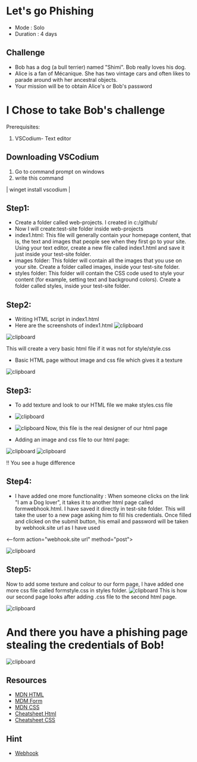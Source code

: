 # Let's go Phishing

- Mode : Solo
- Duration : 4 days


## Challenge

- Bob has a dog (a bull terrier) named "Shimi". Bob really loves his dog. 
- Alice is a fan of Mécanique. She has two vintage cars and often likes to parade around with her ancestral objects.
- Your mission will be to obtain Alice's or Bob's password

# I Chose to take Bob's challenge

Prerequisites:
1. VSCodium- Text editor 
 

## Downloading VSCodium
1. Go to command prompt on windows
2. write this command

| winget install vscodium   |  

## Step1:
* Create a folder called web-projects. I created in c:/github/
* Now I will create:test-site folder inside web-projects
* index1.html: This file will generally contain your homepage content, that is, the text and images that people see when they first go to your site. Using your text editor, create a new file called index1.html and save it just inside your test-site folder.
* images folder: This folder will contain all the images that you use on your site. Create a folder called images, inside your test-site folder.
* styles folder: This folder will contain the CSS code used to style your content (for example, setting text and background colors). Create a folder called styles, inside your test-site folder.

## Step2:
* Writing HTML script in index1.html
* Here are the screenshots of index1.html
 ![clipboard](https://i.imgur.com/UYsqQy9.png)

![clipboard](https://i.imgur.com/WRjjx1B.png)

This will create a very basic html file if it was not for style/style.css

* Basic HTML page without image and css file which gives it a texture

![clipboard](https://i.imgur.com/C2i1zV4.png)


## Step3:
* To add texture and look to our HTML file we make styles.css file
* ![clipboard](https://i.imgur.com/rImlzF7.png)
* ![clipboard](https://i.imgur.com/KHlCtGs.png)
 Now, this file is the real designer of our html page

* Adding an image and css file to our html page:

![clipboard](https://i.imgur.com/DcNV7rM.png)
![clipboard](https://i.imgur.com/ZFSKqf1.png)


!! You see a huge difference
## Step4:
* I have added one more functionality :
 When someone clicks on the link "I am a Dog lover", it takes it to another html page called formwebhook.html. I have saved it directly in test-site folder. This will take the user to a new page asking him to fill his credentials. Once filled and clicked on the submit button, his email and password will be taken by webhook.site url as I have used 
 
 <--form action="webhook.site url" method="post">
 
 ![clipboard](https://i.imgur.com/ht3rcQa.png)
 
 
## Step5:
Now to add some texture and colour to our form page, I have added one more css file called formstyle.css in styles folder.
![clipboard](https://i.imgur.com/mbmidJe.png)
 This is how our second page looks after adding .css file to the second html page.

![clipboard](https://i.imgur.com/mAFD0ts.png)


 # And there you have a phishing page stealing the credentials of Bob!
 
 ![clipboard](https://i.imgur.com/YXX6vl9.png)


## Resources

- [MDN HTML](https://developer.mozilla.org/en-US/docs/Learn/HTML)
- [MDM Form](https://developer.mozilla.org/en-US/docs/Web/HTML/Element/form)
- [MDN CSS](https://developer.mozilla.org/en-US/docs/Learn/CSS)
- [Cheatsheet Html](https://learnxinyminutes.com/docs/html/)
- [Cheatsheet CSS](https://learnxinyminutes.com/docs/css/)

## Hint
- [Webhook](https://webhook.site/)
 